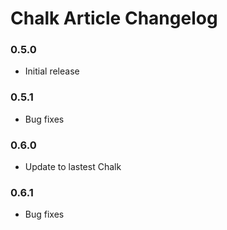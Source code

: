 # Chalk Article Changelog

### 0.5.0

* Initial release

### 0.5.1

* Bug fixes

### 0.6.0

* Update to lastest Chalk

### 0.6.1

* Bug fixes